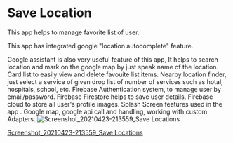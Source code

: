# Save Location
 This app helps to manage favorite list of user. 
 
This app has integrated google "location autocomplete" feature.

Google assistant is also very useful feature of this app, It helps to search
  location and mark on the google map by just speak name of the location.
Card list to easily view and delete favouite list items.
Nearby location finder, just select a service of given drop list of number of services such as hotal, hospitals, school, etc.
Firebase Authentication system, to manage user by email/password.
Firebase Firestore helps to save user details. 
Firebase cloud to store all user's profile images. 
Splash Screen 
features used in the app . Google map, google api call and handling, working with custom Adapters.
![Screenshot_20210423-213559_Save Locations](https://user-images.githubusercontent.com/9445093/116789722-295b2980-aaa8-11eb-8679-592f394db717.jpg)

[Screenshot_20210423-213559_Save Locations](https://user-images.githubusercontent.com/9445093/116789675-e00ada00-aaa7-11eb-80cc-f925c257b388.jpg)
